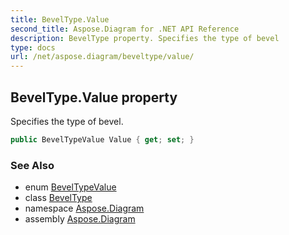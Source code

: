 ```yaml
---
title: BevelType.Value
second_title: Aspose.Diagram for .NET API Reference
description: BevelType property. Specifies the type of bevel
type: docs
url: /net/aspose.diagram/beveltype/value/
---
```

## BevelType.Value property

Specifies the type of bevel.

```csharp
public BevelTypeValue Value { get; set; }
```

### See Also

* enum [BevelTypeValue](../../beveltypevalue/)
* class [BevelType](../)
* namespace [Aspose.Diagram](../../beveltype/)
* assembly [Aspose.Diagram](../../../)


